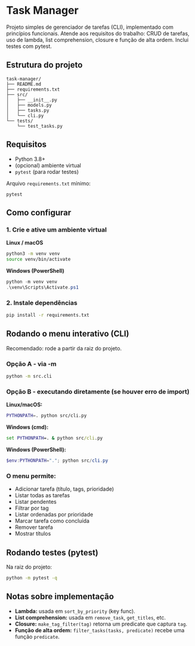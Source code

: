 # Task Manager

Projeto simples de gerenciador de tarefas (CLI), implementado com princípios funcionais.
Atende aos requisitos do trabalho: CRUD de tarefas, uso de lambda, list comprehension, closure e função de alta ordem. Inclui testes com pytest.

## Estrutura do projeto

```
task-manager/
├── README.md
├── requirements.txt
├── src/
│   ├── __init__.py
│   ├── models.py
│   ├── tasks.py
│   └── cli.py
└── tests/
    └── test_tasks.py
```

## Requisitos

- Python 3.8+
- (opcional) ambiente virtual
- `pytest` (para rodar testes)

Arquivo `requirements.txt` mínimo:
```
pytest
```

## Como configurar

### 1. Crie e ative um ambiente virtual

**Linux / macOS**
```bash
python3 -m venv venv
source venv/bin/activate
```

**Windows (PowerShell)**
```powershell
python -m venv venv
.\venv\Scripts\Activate.ps1
```

### 2. Instale dependências
```bash
pip install -r requirements.txt
```

## Rodando o menu interativo (CLI)

Recomendado: rode a partir da raiz do projeto.

### Opção A - via -m
```bash
python -m src.cli
```

### Opção B - executando diretamente (se houver erro de import)

**Linux/macOS:**
```bash
PYTHONPATH=. python src/cli.py
```

**Windows (cmd):**
```cmd
set PYTHONPATH=. & python src/cli.py
```

**Windows (PowerShell):**
```powershell
$env:PYTHONPATH="."; python src/cli.py
```

### O menu permite:
- Adicionar tarefa (título, tags, prioridade)
- Listar todas as tarefas
- Listar pendentes
- Filtrar por tag
- Listar ordenadas por prioridade
- Marcar tarefa como concluída
- Remover tarefa
- Mostrar títulos

## Rodando testes (pytest)

Na raiz do projeto:
```bash
python -m pytest -q
```

## Notas sobre implementação

- **Lambda:** usada em `sort_by_priority` (key func).
- **List comprehension:** usada em `remove_task`, `get_titles`, etc.
- **Closure:** `make_tag_filter(tag)` retorna um predicate que captura `tag`.
- **Função de alta ordem:** `filter_tasks(tasks, predicate)` recebe uma função `predicate`.
